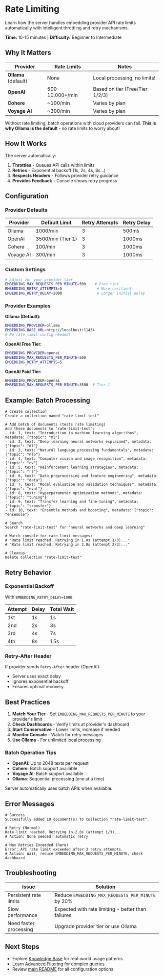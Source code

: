 # Rate Limiting

Learn how the server handles embedding provider API rate limits automatically with intelligent throttling and retry mechanisms.

**Time:** 10-15 minutes | **Difficulty:** Beginner to Intermediate

## Why It Matters

| Provider             | Rate Limits     | Notes                           |
| -------------------- | --------------- | ------------------------------- |
| **Ollama** (default) | None            | Local processing, no limits!    |
| **OpenAI**           | 500-10,000+/min | Based on tier (Free/Tier 1/2/3) |
| **Cohere**           | ~100/min        | Varies by plan                  |
| **Voyage AI**        | ~300/min        | Varies by plan                  |

Without rate limiting, batch operations with cloud providers can fail. **This is why Ollama is the default** - no rate limits to worry about!

## How It Works

The server automatically:

1. **Throttles** - Queues API calls within limits
2. **Retries** - Exponential backoff (1s, 2s, 4s, 8s...)
3. **Respects Headers** - Follows provider retry guidance
4. **Provides Feedback** - Console shows retry progress

## Configuration

### Provider Defaults

| Provider  | Default Limit     | Retry Attempts | Retry Delay |
| --------- | ----------------- | -------------- | ----------- |
| Ollama    | 1000/min          | 3              | 500ms       |
| OpenAI    | 3500/min (Tier 1) | 3              | 1000ms      |
| Cohere    | 100/min           | 3              | 1000ms      |
| Voyage AI | 300/min           | 3              | 1000ms      |

### Custom Settings

```bash
# Adjust for your provider tier
EMBEDDING_MAX_REQUESTS_PER_MINUTE=500    # Free tier
EMBEDDING_RETRY_ATTEMPTS=5                # More resilient
EMBEDDING_RETRY_DELAY=2000                # Longer initial delay
```

### Provider Examples

**Ollama (Default):**

```bash
EMBEDDING_PROVIDER=ollama
EMBEDDING_BASE_URL=http://localhost:11434
# No rate limit config needed!
```

**OpenAI Free Tier:**

```bash
EMBEDDING_PROVIDER=openai
EMBEDDING_MAX_REQUESTS_PER_MINUTE=500
EMBEDDING_RETRY_ATTEMPTS=5
```

**OpenAI Paid Tier:**

```bash
EMBEDDING_PROVIDER=openai
EMBEDDING_MAX_REQUESTS_PER_MINUTE=3500  # Tier 1
```

## Example: Batch Processing

```
# Create collection
Create a collection named "rate-limit-test"

# Add batch of documents (tests rate limiting)
Add these documents to "rate-limit-test":
- id: 1, text: "Introduction to machine learning algorithms", metadata: {"topic": "ml"}
- id: 2, text: "Deep learning neural networks explained", metadata: {"topic": "dl"}
- id: 3, text: "Natural language processing fundamentals", metadata: {"topic": "nlp"}
- id: 4, text: "Computer vision and image recognition", metadata: {"topic": "cv"}
- id: 5, text: "Reinforcement learning strategies", metadata: {"topic": "rl"}
- id: 6, text: "Data preprocessing and feature engineering", metadata: {"topic": "data"}
- id: 7, text: "Model evaluation and validation techniques", metadata: {"topic": "eval"}
- id: 8, text: "Hyperparameter optimization methods", metadata: {"topic": "tuning"}
- id: 9, text: "Transfer learning and fine-tuning", metadata: {"topic": "transfer"}
- id: 10, text: "Ensemble methods and boosting", metadata: {"topic": "ensemble"}

# Search
Search "rate-limit-test" for "neural networks and deep learning"

# Watch console for rate limit messages:
# "Rate limit reached. Retrying in 1.0s (attempt 1/3)..."
# "Rate limit reached. Retrying in 2.0s (attempt 2/3)..."

# Cleanup
Delete collection "rate-limit-test"
```

## Retry Behavior

### Exponential Backoff

With `EMBEDDING_RETRY_DELAY=1000`:

| Attempt | Delay | Total Wait |
| ------- | ----- | ---------- |
| 1st     | 1s    | 1s         |
| 2nd     | 2s    | 3s         |
| 3rd     | 4s    | 7s         |
| 4th     | 8s    | 15s        |

### Retry-After Header

If provider sends `Retry-After` header (OpenAI):

- Server uses exact delay
- Ignores exponential backoff
- Ensures optimal recovery

## Best Practices

1. **Match Your Tier** - Set `EMBEDDING_MAX_REQUESTS_PER_MINUTE` to your provider's limit
2. **Check Dashboards** - Verify limits at provider's dashboard
3. **Start Conservative** - Lower limits, increase if needed
4. **Monitor Console** - Watch for retry messages
5. **Use Ollama** - For unlimited local processing

### Batch Operation Tips

- **OpenAI**: Up to 2048 texts per request
- **Cohere**: Batch support available
- **Voyage AI**: Batch support available
- **Ollama**: Sequential processing (one at a time)

Server automatically uses batch APIs when available.

## Error Messages

```
# Success
Successfully added 10 document(s) to collection "rate-limit-test".

# Retry (Normal)
Rate limit reached. Retrying in 2.0s (attempt 1/3)...
# Action: None needed, automatic retry

# Max Retries Exceeded (Rare)
Error: API rate limit exceeded after 3 retry attempts.
# Action: Wait, reduce EMBEDDING_MAX_REQUESTS_PER_MINUTE, check dashboard
```

## Troubleshooting

| Issue                  | Solution                                           |
| ---------------------- | -------------------------------------------------- |
| Persistent rate limits | Reduce `EMBEDDING_MAX_REQUESTS_PER_MINUTE` by 20%  |
| Slow performance       | Expected with rate limiting - better than failures |
| Need faster processing | Upgrade provider tier or use Ollama                |

## Next Steps

- Explore [Knowledge Base](../knowledge-base/) for real-world usage patterns
- Learn [Advanced Filtering](../filters/) for complex queries
- Review [main README](../../README.md) for all configuration options
